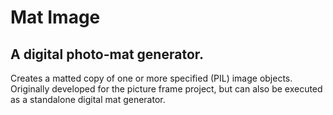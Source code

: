 # Mat Image

## A digital photo-mat generator.

Creates a matted copy of one or more specified (PIL) image objects. Originally developed for the picture frame project, but can also be executed as a standalone digital mat generator.
